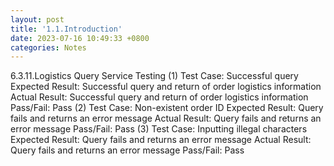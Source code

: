 ```yaml
---
layout: post
title: '1.1.Introduction'
date: 2023-07-16 10:49:33 +0800
categories: Notes
---
```


6.3.11.Logistics Query Service Testing
(1) Test Case: Successful query
Expected Result: Successful query and return of order logistics information
Actual Result: Successful query and return of order logistics information
Pass/Fail: Pass
(2) Test Case: Non-existent order ID
Expected Result: Query fails and returns an error message
Actual Result: Query fails and returns an error message
Pass/Fail: Pass
(3) Test Case: Inputting illegal characters
Expected Result: Query fails and returns an error message
Actual Result: Query fails and returns an error message
Pass/Fail: Pass
